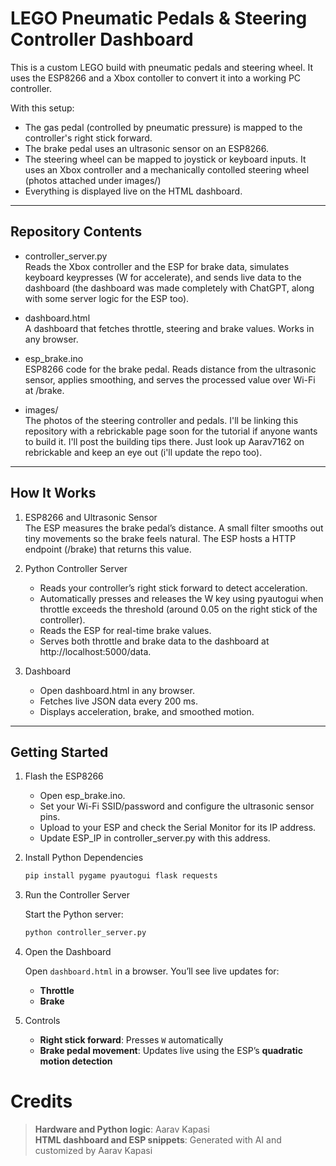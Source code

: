 # LEGO Pneumatic Pedals & Steering Controller Dashboard

This is a custom LEGO build with pneumatic pedals and steering wheel. It uses the ESP8266 and a Xbox contoller to convert it into a working PC controller.

With this setup:  
- The gas pedal (controlled by pneumatic pressure) is mapped to the controller's right stick forward.  
- The brake pedal uses an ultrasonic sensor on an ESP8266.  
- The steering wheel can be mapped to joystick or keyboard inputs. It uses an Xbox controller and a mechanically contolled steering wheel (photos attached under images/)  
- Everything is displayed live on the HTML dashboard.  

---

## Repository Contents

- controller_server.py  
  Reads the Xbox controller and the ESP for brake data, simulates keyboard keypresses (W for accelerate), and sends live data to the dashboard (the dashboard was made completely with ChatGPT, along with some server logic for the ESP too).

- dashboard.html  
  A dashboard that fetches throttle, steering and brake values. Works in any browser.  

- esp_brake.ino  
  ESP8266 code for the brake pedal. Reads distance from the ultrasonic sensor, applies smoothing, and serves the processed value over Wi-Fi at /brake.

- images/  
  The photos of the steering controller and pedals. I'll be linking this repository with a rebrickable page soon for the tutorial if anyone wants to build it. I'll post the building tips there. Just look up Aarav7162 on rebrickable and keep an eye out (i'll update the repo too).

---

## How It Works

1. ESP8266 and Ultrasonic Sensor  
   The ESP measures the brake pedal’s distance. A small filter smooths out tiny movements so the brake feels natural. The ESP hosts a HTTP endpoint (/brake) that returns this value.

2. Python Controller Server  
   - Reads your controller’s right stick forward to detect acceleration.  
   - Automatically presses and releases the W key using pyautogui when throttle exceeds the threshold (around 0.05 on the right stick of the controller).  
   - Reads the ESP for real-time brake values.  
   - Serves both throttle and brake data to the dashboard at http://localhost:5000/data.  

3. Dashboard  
   - Open dashboard.html in any browser.  
   - Fetches live JSON data every 200 ms.  
   - Displays acceleration, brake, and smoothed motion.   

---

## Getting Started

1. Flash the ESP8266  
   - Open esp_brake.ino.  
   - Set your Wi-Fi SSID/password and configure the ultrasonic sensor pins.  
   - Upload to your ESP and check the Serial Monitor for its IP address.  
   - Update ESP_IP in controller_server.py with this address.  

2. Install Python Dependencies  
   ```bash
   pip install pygame pyautogui flask requests

3. Run the Controller Server

    Start the Python server:
    ```bash
    python controller_server.py

4. Open the Dashboard

   Open `dashboard.html` in a browser. You’ll see live updates for:

   - **Throttle**  
   - **Brake**  

5. Controls
   - **Right stick forward**: Presses `W` automatically  
   - **Brake pedal movement**: Updates live using the ESP’s **quadratic motion detection**

# Credits
>  **Hardware and Python logic**: Aarav Kapasi  
>  **HTML dashboard and ESP snippets**: Generated with AI and customized by Aarav Kapasi  
